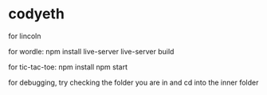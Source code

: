 # codyeth

for lincoln

for wordle:
npm install live-server
live-server build 


for tic-tac-toe:
npm install
npm start

for debugging, try checking the folder you are in and cd into the inner folder
